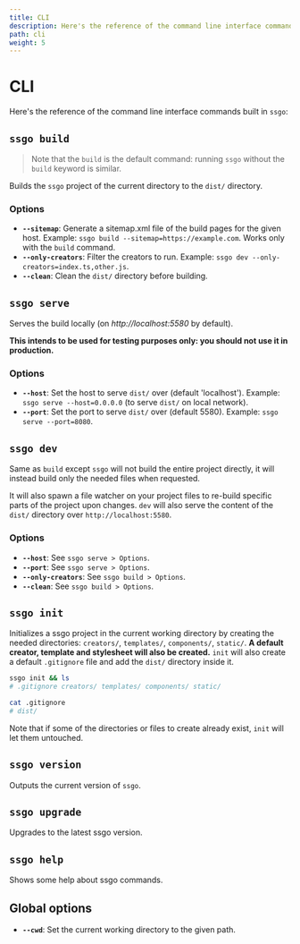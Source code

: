 ```yaml
---
title: CLI
description: Here's the reference of the command line interface commands built in ssgo. Commands are build, dev, init, version and help.
path: cli
weight: 5
---
```


# CLI

Here's the reference of the command line interface commands built in `ssgo`:

## `ssgo build`

> Note that the `build` is the default command: running `ssgo` without the `build` keyword is similar.

Builds the `ssgo` project of the current directory to the `dist/` directory.

### Options

- **`--sitemap`**: Generate a sitemap.xml file of the build pages for the given host. Example: `ssgo build --sitemap=https://example.com`. Works only with the `build` command.
- **`--only-creators`**: Filter the creators to run. Example: `ssgo dev --only-creators=index.ts,other.js`.
- **`--clean`**: Clean the `dist/` directory before building.

## `ssgo serve`

Serves the build locally (on _http://localhost:5580_ by default).

**This intends to be used for testing purposes only: you should not use it in production.**

### Options

- **`--host`**: Set the host to serve `dist/` over (default 'localhost'). Example: `ssgo serve --host=0.0.0.0` (to serve `dist/` on local network).
- **`--port`**: Set the port to serve `dist/` over (default 5580). Example: `ssgo serve --port=8080`.

## `ssgo dev`

Same as `build` except `ssgo` will not build the entire project directly, it will instead build only the needed files when requested.

It will also spawn a file watcher on your project files to re-build specific parts of the project upon changes. `dev` will also serve the content of the `dist/` directory over `http://localhost:5580`.

### Options

- **`--host`**: See `ssgo serve > Options`.
- **`--port`**: See `ssgo serve > Options`.
- **`--only-creators`**: See `ssgo build > Options`.
- **`--clean`**: See `ssgo build > Options`.

## `ssgo init`

Initializes a ssgo project in the current working directory by creating the needed directories: `creators/`, `templates/`, `components/`, `static/`. **A default creator, template and stylesheet will also be created.**
`init` will also create a default `.gitignore` file and add the `dist/` directory inside it.

```bash
ssgo init && ls
# .gitignore creators/ templates/ components/ static/

cat .gitignore
# dist/
```

Note that if some of the directories or files to create already exist, `init` will let them untouched.

## `ssgo version`

Outputs the current version of `ssgo`.

## `ssgo upgrade`

Upgrades to the latest ssgo version.

## `ssgo help`

Shows some help about ssgo commands.

## Global options

- **`--cwd`**: Set the current working directory to the given path.
